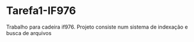 # Tarefa1-IF976
Trabalho para cadeira if976. Projeto consiste num sistema de indexação e busca de arquivos
